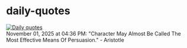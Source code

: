 # daily-quotes
[![Daily quotes](https://github.com/ceepu8/daily-quotes/actions/workflows/daily-quote.yml/badge.svg)](https://github.com/ceepu8/daily-quotes/actions/workflows/daily-quote.yml)<br/>
November 01, 2025 at 04:36 PM: "Character May Almost Be Called The Most Effective Means Of Persuasion." - Aristotle
